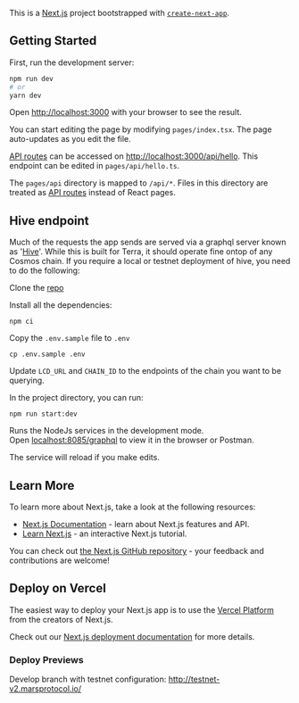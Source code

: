 This is a [Next.js](https://nextjs.org/) project bootstrapped with [`create-next-app`](https://github.com/vercel/next.js/tree/canary/packages/create-next-app).

## Getting Started

First, run the development server:

```bash
npm run dev
# or
yarn dev
```

Open [http://localhost:3000](http://localhost:3000) with your browser to see the result.

You can start editing the page by modifying `pages/index.tsx`. The page auto-updates as you edit the file.

[API routes](https://nextjs.org/docs/api-routes/introduction) can be accessed on [http://localhost:3000/api/hello](http://localhost:3000/api/hello). This endpoint can be edited in `pages/api/hello.ts`.

The `pages/api` directory is mapped to `/api/*`. Files in this directory are treated as [API routes](https://nextjs.org/docs/api-routes/introduction) instead of React pages.

## Hive endpoint

Much of the requests the app sends are served via a graphql server known as '[Hive](https://github.com/terra-money/hive-graph)'. While this is built for Terra, it should operate fine ontop of any Cosmos chain. If you require a local or testnet deployment of hive, you need to do the following:

Clone the [repo](https://github.com/terra-money/hive-graph)

Install all the dependencies:

```
npm ci
```

Copy the `.env.sample` file to `.env`

```
cp .env.sample .env
```

Update `LCD_URL` and `CHAIN_ID` to the endpoints of the chain you want to be querying.

In the project directory, you can run:

`npm run start:dev`

Runs the NodeJs services in the development mode.\
Open [localhost:8085/graphql](http://localhost:8085/graphql) to view it in the browser or Postman.

The service will reload if you make edits.

## Learn More

To learn more about Next.js, take a look at the following resources:

- [Next.js Documentation](https://nextjs.org/docs) - learn about Next.js features and API.
- [Learn Next.js](https://nextjs.org/learn) - an interactive Next.js tutorial.

You can check out [the Next.js GitHub repository](https://github.com/vercel/next.js/) - your feedback and contributions are welcome!

## Deploy on Vercel

The easiest way to deploy your Next.js app is to use the [Vercel Platform](https://vercel.com/new?utm_medium=default-template&filter=next.js&utm_source=create-next-app&utm_campaign=create-next-app-readme) from the creators of Next.js.

Check out our [Next.js deployment documentation](https://nextjs.org/docs/deployment) for more details.

### Deploy Previews

Develop branch with testnet configuration: http://testnet-v2.marsprotocol.io/
